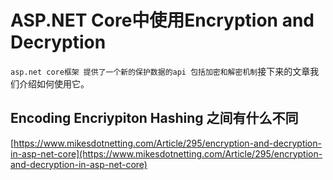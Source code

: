 # ASP.NET Core中使用Encryption and Decryption

`asp.net core框架 提供了一个新的保护数据的api 包括加密和解密机制`接下来的文章我们介绍如何使用它。

## Encoding Encriypiton Hashing 之间有什么不同

[https://www.mikesdotnetting.com/Article/295/encryption-and-decryption-in-asp-net-core](https://www.mikesdotnetting.com/Article/295/encryption-and-decryption-in-asp-net-core)